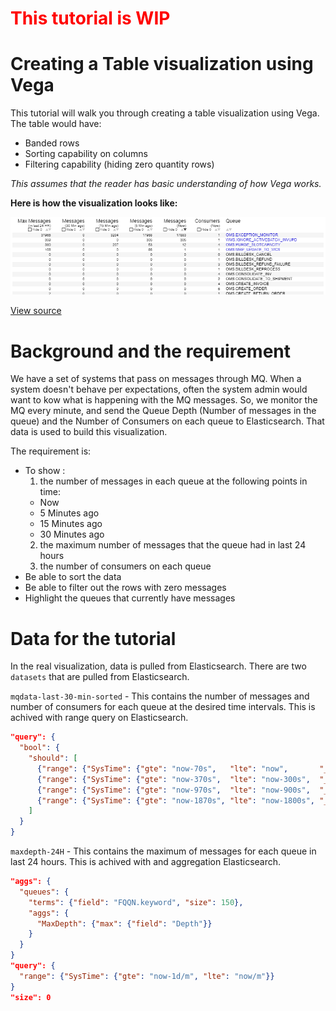 # <span style="color: red;">This tutorial is WIP</span>



# Creating a Table visualization using Vega
This tutorial will walk you through creating a table visualization using Vega. The table would have:
- Banded rows
- Sorting capability on columns
- Filtering capability (hiding zero quantity rows)

*This assumes that the reader has basic understanding of how Vega works.*

**Here is how the visualization looks like:**

<img src="./images/final_table.png" alt="Final Table" width="1300"/>

[View source](./source/final_source.json)


# Background and the requirement
We have a set of systems that pass on messages through MQ. When a system doesn't behave per expectations, often the system admin would want to kow what is happening with the MQ messages. So, we monitor the MQ every minute, and send the Queue Depth (Number of messages in the queue) and the Number of Consumers on each queue to Elasticsearch. That data is used to build this visualization.

The requirement is:
* To show :
  1. the number of messages in each queue at the following points in time:
    - Now
    - 5 Minutes ago
    - 15 Minutes ago
    - 30 Minutes ago
  2. the maximum number of messages that the queue had in last 24 hours
  3. the number of consumers on each queue
* Be able to sort the data
* Be able to filter out the rows with zero messages
* Highlight the queues that currently have messages

# Data for the tutorial
In the real visualization, data is pulled from Elasticsearch. There are two `datasets` that are pulled from Elasticsearch.

`mqdata-last-30-min-sorted` - This contains the number of messages and number of consumers for each queue at the desired time intervals. This is achived with range query on Elasticsearch.
```json
"query": {
  "bool": {
    "should": [
      {"range": {"SysTime": {"gte": "now-70s",   "lte": "now",       "_name": "Now"}}},
      {"range": {"SysTime": {"gte": "now-370s",  "lte": "now-300s",  "_name": "5MinBack"}}},
      {"range": {"SysTime": {"gte": "now-970s",  "lte": "now-900s",  "_name": "15MinBack"}}},
      {"range": {"SysTime": {"gte": "now-1870s", "lte": "now-1800s", "_name": "30MinBack"}}}
    ]
  }
}
```


`maxdepth-24H` - This contains the maximum of messages for each queue in last 24 hours. This is achived with and aggregation Elasticsearch.
```json
"aggs": {
  "queues": {
    "terms": {"field": "FQQN.keyword", "size": 150},
    "aggs": {
      "MaxDepth": {"max": {"field": "Depth"}}
    }
  }
}
"query": {
  "range": {"SysTime": {"gte": "now-1d/m", "lte": "now/m"}}
}
"size": 0

```




